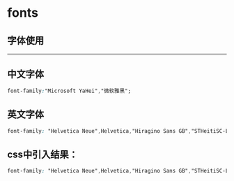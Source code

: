# fonts

## 字体使用

---


## 中文字体

```css
font-family:"Microsoft YaHei","微软雅黑";
```

## 英文字体 

```css
font-family: "Helvetica Neue",Helvetica,"Hiragino Sans GB","STHeitiSC-Light";
```

## css中引入结果：

```css
font-family: "Helvetica Neue",Helvetica,"Hiragino Sans GB","STHeitiSC-Light","Microsoft YaHei","微软雅黑",Arial,sans-serif;
```


